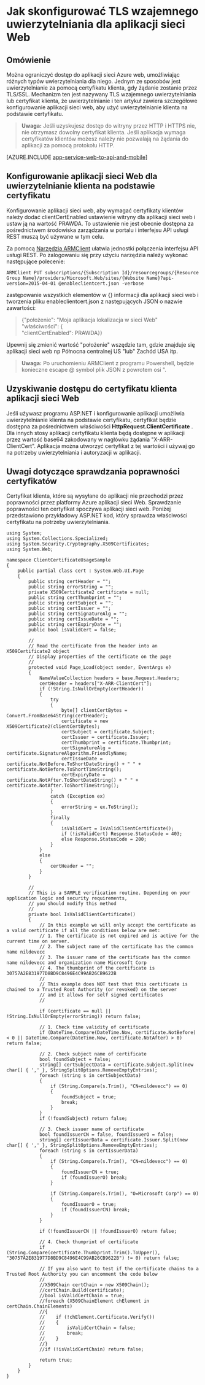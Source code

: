 <properties 
    pageTitle="Jak skonfigurować TLS wzajemnego uwierzytelniania dla aplikacji sieci Web" 
    description="Dowiedz się, jak skonfigurować aplikacji sieci web umożliwia uwierzytelnianie klienta na podstawie certyfikatu na TLS." 
    services="app-service" 
    documentationCenter="" 
    authors="naziml" 
    manager="wpickett" 
    editor="jimbe"/>

<tags 
    ms.service="app-service" 
    ms.workload="na" 
    ms.tgt_pltfrm="na" 
    ms.devlang="na" 
    ms.topic="article" 
    ms.date="08/08/2016" 
    ms.author="naziml"/>    

# <a name="how-to-configure-tls-mutual-authentication-for-web-app"></a>Jak skonfigurować TLS wzajemnego uwierzytelniania dla aplikacji sieci Web

## <a name="overview"></a>Omówienie ##
Można ograniczyć dostęp do aplikacji sieci Azure web, umożliwiając różnych typów uwierzytelniania dla niego. Jednym ze sposobów jest uwierzytelnianie za pomocą certyfikatu klienta, gdy żądanie zostanie przez TLS/SSL. Mechanizm ten jest nazywany TLS wzajemnego uwierzytelniania lub certyfikat klienta, że uwierzytelnianie i ten artykuł zawiera szczegółowe konfigurowanie aplikacji sieci web, aby użyć uwierzytelnianie klienta na podstawie certyfikatu.

> **Uwaga:** Jeśli uzyskujesz dostęp do witryny przez HTTP i HTTPS nie, nie otrzymasz dowolny certyfikat klienta. Jeśli aplikacja wymaga certyfikatów klientów możesz należy nie pozwalają na żądania do aplikacji za pomocą protokołu HTTP.


[AZURE.INCLUDE [app-service-web-to-api-and-mobile](../../includes/app-service-web-to-api-and-mobile.md)] 

## <a name="configure-web-app-for-client-certificate-authentication"></a>Konfigurowanie aplikacji sieci Web dla uwierzytelnianie klienta na podstawie certyfikatu ##
Konfigurowanie aplikacji sieci web, aby wymagać certyfikaty klientów należy dodać clientCertEnabled ustawienie witryny dla aplikacji sieci web i ustaw ją na wartość PRAWDA. To ustawienie nie jest obecnie dostępna za pośrednictwem środowiska zarządzania w portalu i interfejsu API usługi REST muszą być używane w tym celu.

Za pomocą [Narzędzia ARMClient](https://github.com/projectkudu/ARMClient) ułatwia jednostki połączenia interfejsu API usługi REST. Po zalogowaniu się przy użyciu narzędzia należy wykonać następujące polecenie:

    ARMClient PUT subscriptions/{Subscription Id}/resourcegroups/{Resource Group Name}/providers/Microsoft.Web/sites/{Website Name}?api-version=2015-04-01 @enableclientcert.json -verbose
    
zastępowanie wszystkich elementów w {} informacji dla aplikacji sieci web i tworzenia pliku enableclientcert.json z następujących JSON o nazwie zawartości:

> {"położenie": "Moja aplikacja lokalizacja w sieci Web"   
>   "właściwości": {  
>     "clientCertEnabled": PRAWDA}}  

Upewnij się zmienić wartość "położenie" wszędzie tam, gdzie znajduje się aplikacji sieci web np Północna centralnej US "lub" Zachód USA itp.

> **Uwaga:** Po uruchomieniu ARMClient z programu Powershell, będzie konieczne escape @ symbol plik JSON z powrotem osi ".

## <a name="accessing-the-client-certificate-from-your-web-app"></a>Uzyskiwanie dostępu do certyfikatu klienta aplikacji sieci Web ##
Jeśli używasz programu ASP.NET i konfigurowanie aplikacji umożliwia uwierzytelnianie klienta na podstawie certyfikatu, certyfikat będzie dostępna za pośrednictwem właściwości **HttpRequest.ClientCertificate** . Dla innych stosy aplikacji certyfikatu klienta będą dostępne w aplikacji przez wartość base64 zakodowany w nagłówku żądania "X-ARR-ClientCert". Aplikacja można utworzyć certyfikat z tej wartości i używaj go na potrzeby uwierzytelniania i autoryzacji w aplikacji.

## <a name="special-considerations-for-certificate-validation"></a>Uwagi dotyczące sprawdzania poprawności certyfikatów ##
Certyfikat klienta, które są wysyłane do aplikacji nie przechodzi przez poprawności przez platformy Azure aplikacji sieci Web. Sprawdzanie poprawności ten certyfikat spoczywa aplikacji sieci web. Poniżej przedstawiono przykładowy ASP.NET kod, który sprawdza właściwości certyfikatu na potrzeby uwierzytelniania.

    using System;
    using System.Collections.Specialized;
    using System.Security.Cryptography.X509Certificates;
    using System.Web;

    namespace ClientCertificateUsageSample
    {
        public partial class cert : System.Web.UI.Page
        {
            public string certHeader = "";
            public string errorString = "";
            private X509Certificate2 certificate = null;
            public string certThumbprint = "";
            public string certSubject = "";
            public string certIssuer = "";
            public string certSignatureAlg = "";
            public string certIssueDate = "";
            public string certExpiryDate = "";
            public bool isValidCert = false;

            //
            // Read the certificate from the header into an X509Certificate2 object
            // Display properties of the certificate on the page
            //
            protected void Page_Load(object sender, EventArgs e)
            {
                NameValueCollection headers = base.Request.Headers;
                certHeader = headers["X-ARR-ClientCert"];
                if (!String.IsNullOrEmpty(certHeader))
                {
                    try
                    {
                        byte[] clientCertBytes = Convert.FromBase64String(certHeader);
                        certificate = new X509Certificate2(clientCertBytes);
                        certSubject = certificate.Subject;
                        certIssuer = certificate.Issuer;
                        certThumbprint = certificate.Thumbprint;
                        certSignatureAlg = certificate.SignatureAlgorithm.FriendlyName;
                        certIssueDate = certificate.NotBefore.ToShortDateString() + " " + certificate.NotBefore.ToShortTimeString();
                        certExpiryDate = certificate.NotAfter.ToShortDateString() + " " + certificate.NotAfter.ToShortTimeString();
                    }
                    catch (Exception ex)
                    {
                        errorString = ex.ToString();
                    }
                    finally 
                    {
                        isValidCert = IsValidClientCertificate();
                        if (!isValidCert) Response.StatusCode = 403;
                        else Response.StatusCode = 200;
                    }
                }
                else
                {
                    certHeader = "";
                }
            }

            //
            // This is a SAMPLE verification routine. Depending on your application logic and security requirements, 
            // you should modify this method
            //
            private bool IsValidClientCertificate()
            {
                // In this example we will only accept the certificate as a valid certificate if all the conditions below are met:
                // 1. The certificate is not expired and is active for the current time on server.
                // 2. The subject name of the certificate has the common name nildevecc
                // 3. The issuer name of the certificate has the common name nildevecc and organization name Microsoft Corp
                // 4. The thumbprint of the certificate is 30757A2E831977D8BD9C8496E4C99AB26CB9622B
                //
                // This example does NOT test that this certificate is chained to a Trusted Root Authority (or revoked) on the server 
                // and it allows for self signed certificates
                //

                if (certificate == null || !String.IsNullOrEmpty(errorString)) return false;
                
                // 1. Check time validity of certificate
                if (DateTime.Compare(DateTime.Now, certificate.NotBefore) < 0 || DateTime.Compare(DateTime.Now, certificate.NotAfter) > 0) return false;
                
                // 2. Check subject name of certificate
                bool foundSubject = false;
                string[] certSubjectData = certificate.Subject.Split(new char[] { ',' }, StringSplitOptions.RemoveEmptyEntries);
                foreach (string s in certSubjectData)
                {
                    if (String.Compare(s.Trim(), "CN=nildevecc") == 0)
                    {
                        foundSubject = true;
                        break;
                    }
                }
                if (!foundSubject) return false;

                // 3. Check issuer name of certificate
                bool foundIssuerCN = false, foundIssuerO = false;
                string[] certIssuerData = certificate.Issuer.Split(new char[] { ',' }, StringSplitOptions.RemoveEmptyEntries);
                foreach (string s in certIssuerData)
                {
                    if (String.Compare(s.Trim(), "CN=nildevecc") == 0)
                    {
                        foundIssuerCN = true;
                        if (foundIssuerO) break;
                    }

                    if (String.Compare(s.Trim(), "O=Microsoft Corp") == 0)
                    {
                        foundIssuerO = true;
                        if (foundIssuerCN) break;
                    }
                }

                if (!foundIssuerCN || !foundIssuerO) return false;

                // 4. Check thumprint of certificate
                if (String.Compare(certificate.Thumbprint.Trim().ToUpper(), "30757A2E831977D8BD9C8496E4C99AB26CB9622B") != 0) return false;

                // If you also want to test if the certificate chains to a Trusted Root Authority you can uncomment the code below
                //
                //X509Chain certChain = new X509Chain();
                //certChain.Build(certificate);
                //bool isValidCertChain = true;
                //foreach (X509ChainElement chElement in certChain.ChainElements)
                //{
                //    if (!chElement.Certificate.Verify())
                //    {
                //        isValidCertChain = false;
                //        break;
                //    }
                //}
                //if (!isValidCertChain) return false;

                return true;
            }
        }
    }
